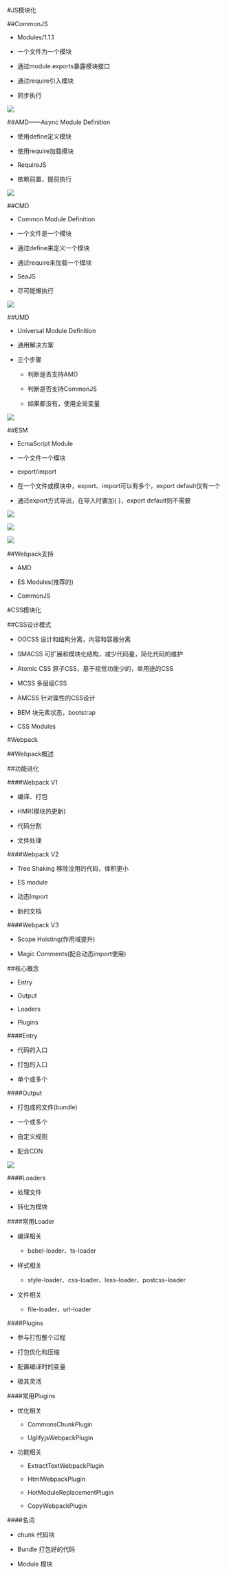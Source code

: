 #JS模块化

##CommonJS

- Modules/1.1.1

- 一个文件为一个模块

- 通过module.exports暴露模块接口

- 通过require引入模块

- 同步执行

![](/assets/360截图20180207210242388.jpg)



##AMD——Async Module Definition

- 使用define定义模块

- 使用require加载模块

- RequireJS

- 依赖前置，提前执行

![](/assets/360截图20180207210312902.jpg)



##CMD

- Common Module Definition

- 一个文件是一个模块

- 通过define来定义一个模块

- 通过require来加载一个模块

- SeaJS

- 尽可能懒执行

![](/assets/360截图20180207211057576.jpg)



##UMD

- Universal Module Definition

- 通用解决方案

- 三个步骤

    - 判断是否支持AMD
    
    - 判断是否支持CommonJS
    
    - 如果都没有，使用全局变量
    
![](/assets/360截图20180207233458916.jpg)



##ESM

- EcmaScript Module

- 一个文件一个模块

- export/import

- 在一个文件或模块中，export、import可以有多个，export default仅有一个

- 通过export方式导出，在导入时要加{ }，export default则不需要

![](/assets/360截图20180207233704733.jpg)

![](/assets/360截图20180207234407709.jpg)

![](/assets/360截图20180207234554396.jpg)



##Webpack支持

- AMD

- ES Modules(推荐的)

- CommonJS







#CSS模块化

##CSS设计模式

- OOCSS    设计和结构分离，内容和容器分离

- SMACSS    可扩展和模块化结构，减少代码量，简化代码的维护

- Atomic CSS    原子CSS，基于视觉功能少的，单用途的CSS

- MCSS    多层级CSS

- AMCSS    针对属性的CSS设计

- BEM    块元素状态，bootstrap

- CSS Modules







#Webpack

##Webpack概述

##功能进化

####Webpack V1

- 编译、打包

- HMR(模块热更新)

- 代码分割

- 文件处理


####Webpack V2

- Tree Shaking    移除没用的代码，体积更小

- ES module

- 动态Import

- 新的文档


####Webpack V3

- Scope Hoisting(作用域提升)

- Magic Comments(配合动态import使用)


##核心概念

- Entry

- Output

- Loaders

- Plugins

####Entry

- 代码的入口

- 打包的入口

- 单个或多个

####Output

- 打包成的文件(bundle)

- 一个或多个

- 自定义规则

- 配合CDN

![](/assets/360截图20180208005653237.jpg)

####Loaders

- 处理文件

- 转化为模块

####常用Loader

- 编译相关

    - babel-loader、ts-loader
    
- 样式相关

    - style-loader、css-loader、less-loader、postcss-loader
    
- 文件相关

    - file-loader、url-loader
    
####Plugins

- 参与打包整个过程

- 打包优化和压缩

- 配置编译时的变量

- 极其灵活

####常用Plugins

- 优化相关

    - CommonsChunkPlugin
    
    - UglifyjsWebpackPlugin
    
- 功能相关

    - ExtractTextWebpackPlugin
    
    - HtmlWebpackPlugin
    
    - HotModuleReplacementPlugin
    
    - CopyWebpackPlugin
    
####名词

- chunk    代码块

- Bundle    打包好的代码

- Module    模块